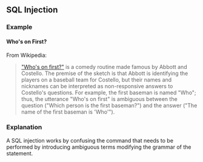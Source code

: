## SQL Injection

### Example

#### Who's on First?

From Wikipedia:

> ["Who's on first?"](https://www.youtube.com/watch?v=kTcRRaXV-fg) is a comedy
> routine made famous by Abbott and Costello. The premise of the sketch is that
> Abbott is identifying the players on a baseball team for Costello, but their
> names and nicknames can be interpreted as non-responsive answers to
> Costello's questions. For example, the first baseman is named "Who"; thus,
> the utterance "Who's on first" is ambiguous between the question ("Which
> person is the first baseman?") and the answer ("The name of the first
> baseman is 'Who'").

### Explanation

A SQL injection works by confusing the command that needs to be performed by
introducing ambiguous terms modifying the grammar of the statement.
